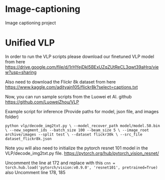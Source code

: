 # Image-captioning
Image captioning project 



# Unified VLP
In order to run the VLP scripts please download our finetuned VLP model from here 
https://drive.google.com/file/d/1rHYejDkI5BExUZqZUtReCL3qwt39aHrq/view?usp=sharing

Also need to download the Flickr 8k dataset from here
https://www.kaggle.com/adityajn105/flickr8k?select=captions.txt

Now, you can run sample scripts from the Luowei et Al. github 
https://github.com/LuoweiZhou/VLP

Example script for inference (Provide paths for model, json file, and images folder)

`python vlp/decode_img2txt.py \
    --model_recover_path model/model.50.bin \
    --new_segment_ids --batch_size 100 --beam_size 5 \
    --image_root archive/images --split test \
    --dataset flickr30k \
    --src_file dataset_flickr8k.json `

Note you will also need to initialize the pytorch resnet 101 model in the VLP/decode_img2txt.py file. 
https://pytorch.org/hub/pytorch_vision_resnet/

Uncomment the line at 172 and replace with this 
`cnn = torch.hub.load('pytorch/vision:v0.9.0', 'resnet101', pretrained=True)`
also Uncomment line 178, 185
